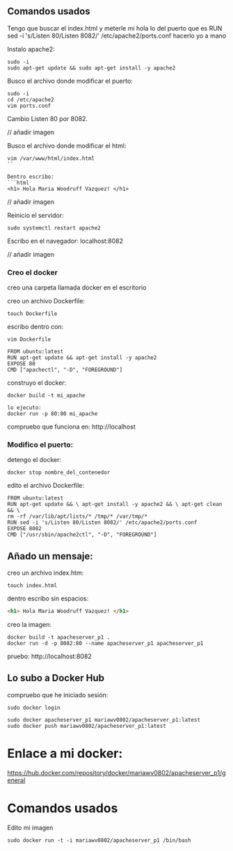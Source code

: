 ## Comandos usados

Tengo que buscar el index.html y meterle mi hola
lo del puerto que es RUN sed -i 's/Listen 80/Listen 8082/' /etc/apache2/ports.conf hacerlo yo a mano

Instalo apache2:
```console
sudo -i
sudo apt-get update && sudo apt-get install -y apache2
```

Busco el archivo donde modificar el puerto:
```console
sudo -i
cd /etc/apache2
vim ports.conf
```

Cambio Listen 80 por 8082.

// añadir imagen

Busco el archivo donde modificar el html:

```console
vim /var/www/html/index.html
``

Dentro escribo:
```html
<h1> Hola Maria Woodruff Vazquez! </h1>
```

// añadir imagen

Reinicio el servidor:
```console
sudo systemctl restart apache2
```

Escribo en el navegador: localhost:8082

// añadir imagen



### Creo el docker

creo una carpeta llamada docker en el escritorio

creo un archivo Dockerfile:
```console
touch Dockerfile
```

escribo dentro con:
```console
vim Dockerfile
```

```console
FROM ubuntu:latest
RUN apt-get update && apt-get install -y apache2
EXPOSE 80
CMD ["apachectl", "-D", "FOREGROUND"]
```

construyo el docker:
```console
docker build -t mi_apache
```

```console
lo ejecuto:
docker run -p 80:80 mi_apache
```

compruebo que funciona en: http://localhost


### Modifico el puerto: 

detengo el docker:
```console
docker stop nombre_del_contenedor
```

edito el archivo Dockerfile:

```console
FROM ubuntu:latest
RUN apt-get update && \ apt-get install -y apache2 && \ apt-get clean && \
rm -rf /var/lib/apt/lists/* /tmp/* /var/tmp/* 
RUN sed -i 's/Listen 80/Listen 8082/' /etc/apache2/ports.conf
EXPOSE 8082
CMD ["/usr/sbin/apache2ctl", "-D", "FOREGROUND"]
```


## Añado un mensaje:

creo un archivo index.htm:
```console
touch index.html
```

dentro escribo sin espacios:
```html
<h1> Hola Maria Woodruff Vazquez! </h1>
```

creo la imagen:

```console
docker build -t apacheserver_p1 .
docker run -d -p 8082:80 --name apacheserver_p1 apacheserver_p1
```

pruebo: http://localhost:8082


## Lo subo a Docker Hub

compruebo que he iniciado sesión:
```console
sudo docker login
```

```console
sudo docker apacheserver_p1 mariawv0802/apacheserver_p1:latest
sudo docker push mariawv0802/apacheserver_p1:latest
```


# Enlace a mi docker:

https://hub.docker.com/repository/docker/mariawv0802/apacheserver_p1/general



# Comandos usados

Edito mi imagen
```console
sudo docker run -t -i mariawv0802/apacheserver_p1 /bin/bash

